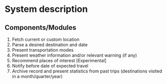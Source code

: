 # System description

## Components/Modules

1. Fetch current or custom location
2. Parse a desired destination and date
3. Present transportation modes
4. Present weather information and/or relevant warning (if any)
5. Recommend places of interest [Experimental]
6. Notify before date of expected travel
7. Archive record and present statistics from past trips (destinations visited in a month/quarter/year)
